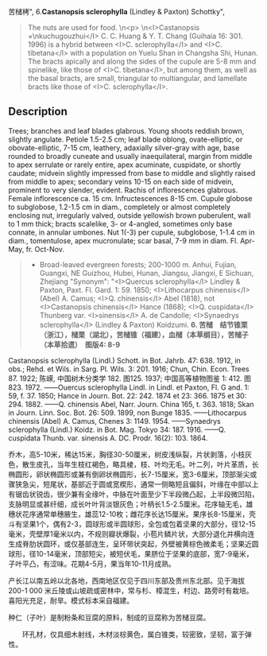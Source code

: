 苦槠栲",
6.**Castanopsis sclerophylla** (Lindley & Paxton) Schottky",

> The nuts are used for food.&#x0D;\n&lt;p&gt;&#x0D;\n&lt;I&gt;Castanopsis ×\nkuchugouzhui&lt;/I&gt; C. C. Huang &amp; Y. T. Chang (Guihaia 16: 301. 1996) is a hybrid between &lt;I&gt;C. sclerophylla&lt;/I&gt; and &lt;I&gt;C. tibetana&lt;/I&gt; with a population on Yuelu Shan in Changsha Shi, Hunan. The bracts apically and along the sides of the cupule are 5-8 mm and spinelike, like those of &lt;I&gt;C. tibetana&lt;/I&gt;, but among them, as well as the basal bracts, are small, triangular to multiangular, and lamellate bracts like those of &lt;I&gt;C. sclerophylla&lt;/I&gt;.

## Description
Trees; branches and leaf blades glabrous. Young shoots reddish brown, slightly angulate. Petiole 1.5-2.5 cm; leaf blade oblong, ovate-elliptic, or obovate-elliptic, 7-15 cm, leathery, adaxially silver-gray with age, base rounded to broadly cuneate and usually inaequilateral, margin from middle to apex serrulate or rarely entire, apex acuminate, cuspidate, or shortly caudate; midvein slightly impressed from base to middle and slightly raised from middle to apex; secondary veins 10-15 on each side of midvein, prominent to very slender, evident. Rachis of inflorescences glabrous. Female inflorescence ca. 15 cm. Infructescences 8-15 cm. Cupule globose to subglobose, 1.2-1.5 cm in diam., completely or almost completely enclosing nut, irregularly valved, outside yellowish brown puberulent, wall to 1 mm thick; bracts scalelike, 3- or 4-angled, sometimes only base connate, in annular umbones. Nut 1(-3) per cupule, subglobose, 1-1.4 cm in diam., tomentulose, apex mucronulate; scar basal, 7-9 mm in diam. Fl. Apr-May, fr. Oct-Nov.

> *  Broad-leaved evergreen forests; 200-1000 m. Anhui, Fujian, Guangxi, NE Guizhou, Hubei, Hunan, Jiangsu, Jiangxi, E Sichuan, Zhejiang
  "Synonym": "&lt;I&gt;Quercus sclerophylla&lt;/I&gt; Lindley &amp; Paxton, Paxt. Fl. Gard. 1: 59. 1850; &lt;I&gt;Lithocarpus chinensis&lt;/I&gt; (Abel) A. Camus; &lt;I&gt;Q. chinensis&lt;/I&gt; Abel (1818), not &lt;I&gt;Castanopsis chinensis&lt;/I&gt; Hance (1868); &lt;I&gt;Q. cuspidata&lt;/I&gt; Thunberg var. &lt;I&gt;sinensis&lt;/I&gt; A. de Candolle; &lt;I&gt;Synaedrys sclerophylla&lt;/I&gt; (Lindley &amp; Paxton) Koidzumi.
**6. 苦槠　结节锥栗（浙江），槠栗（湖北），苦槠锥（福建），血槠（本草纲目），苦槠子（本草拾遗）　图版4: 8-9**

Castanopsis sclerophylla (Lindl.) Schott. in Bot. Jahrb. 47: 638. 1912, in obs.; Rehd. et Wils. in Sarg. Pl. Wils. 3: 201. 1916; Chun, Chin. Econ. Trees 87. 1922; 陈嵘, 中国树木分类学 182. 图125. 1937; 中国高等植物图鉴 1: 412. 图823. 1972. ——Ouercus sclerophylla Lindl. in Lindl. et Paxton, Fl. G and. 1: 59, f. 37. 1850; Hance in Journ. Bot. 22: 242. 1874 et 23: 366. 1875 et 30: 294. 1882. ——Q. chinensis Abel, Narr. Journ. China 165, t. 363. 1818; Skan in Journ. Linn. Soc. Bot. 26: 509. 1899, non Bunge 1835. ——Lithocarpus chinensis (Abel) A. Camus, Chenes 3: 1149. 1954. ——Synaedrys sclerophylla (Lindl.) Koidz. in Bot. Mag. Tokyo 34: 187. 1916. ——Q. cuspidata Thunb. var. sinensis A. DC. Prodr. 16(2): 103. 1864.

乔木，高5-10米，稀达15米，胸径30-50厘米，树皮浅纵裂，片状剥落，小枝灰色，散生皮孔，当年生枝红褐色，略具棱，枝、叶均无毛。叶二列，叶片革质，长椭圆形，卵状椭圆形或兼有倒卵状椭圆形，长7-15厘米，宽3-6厘米，顶部渐尖或骤狭急尖，短尾状，基部近于圆或宽楔形，通常一侧略短且偏斜，叶缘在中部以上有锯齿状锐齿，很少兼有全缘叶，中脉在叶面至少下半段微凸起，上半段微凹陷，支脉明显或甚纤细，成长叶叶背淡银灰色；叶柄长1.5-2.5厘米。花序轴无毛，雄穗状花序通常单穗腋生，雄蕊12-10枚；雌花序长达15厘米。果序长8-15厘米，壳斗有坚果1个，偶有2-3，圆球形或半圆球形，全包或包着坚果的大部分，径12-15毫米，壳壁厚1毫米以内，不规则瓣状爆裂，小苞片鳞片状，大部分退化并横向连生成脊肋状圆环，或仅基部连生，呈环带状突起，外壁被黄棕色微柔毛；坚果近圆球形，径10-14毫米，顶部短尖，被短伏毛，果脐位于坚果的底部，宽7-9毫米，子叶平凸，有涩味。花期4-5月，果当年10-11月成熟。

产长江以南五岭以北各地，西南地区仅见于四川东部及贵州东北部。见于海拔200-1 000 米丘陵或山坡疏或密林中，常与杉、樟混生，村边、路旁时有栽培。喜阳光充足，耐旱。模式标本采自福建。

种仁（子叶）是制粉条和豆腐的原料，制成的豆腐称为苦槠豆腐。
<p style='text-indent:28px'>环孔材，仅具细木射线，木材淡棕黄色，属白锥类，较密致，坚韧，富于弹性。
